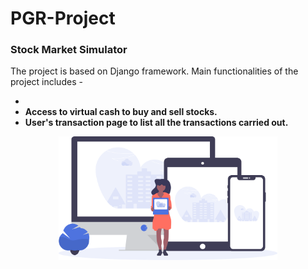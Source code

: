 # PGR-Project
<h3><b>Stock Market Simulator</b></h3>

The project is based on Django framework.
Main functionalities of the project includes - 
<ul>
  <li><b><Rendering real-time prices for different stocks and indices.<b></li>
  <li>Access to virtual cash to buy and sell stocks.</li>
  <li>User's transaction page to list all the transactions carried out.</li>
</ul>
<p align="center">
  <img src="asset/img/undraw_posting_photo.svg" width="350" title="hover text">
</p>

